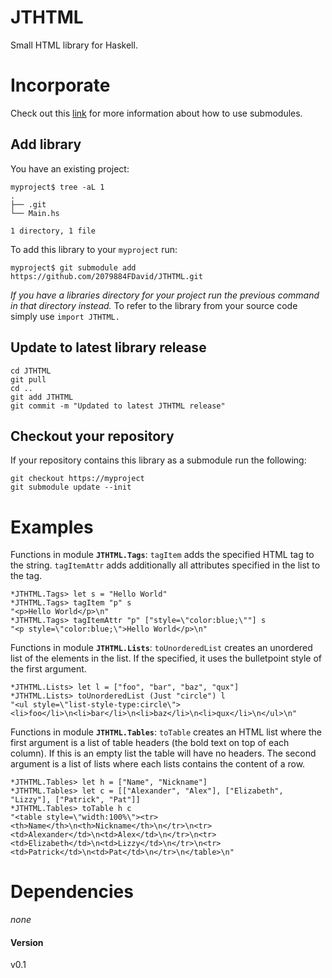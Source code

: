 # JTHTML
Small HTML library for Haskell.

# Incorporate

Check out this [link](https://gist.github.com/gitaarik/8735255) for more information about how to use submodules.

## Add library
You have an existing project:

    myproject$ tree -aL 1
    .
    ├── .git
    └── Main.hs
    
    1 directory, 1 file

To add this library to your `myproject` run:

    myproject$ git submodule add https://github.com/2079884FDavid/JTHTML.git

*If you have a libraries directory for your project run the previous command in that directory instead.*
To refer to the library from your source code simply use `import JTHTML.` 

## Update to latest library release

    cd JTHTML
    git pull
    cd ..
    git add JTHTML
    git commit -m "Updated to latest JTHTML release"

## Checkout your repository
If your repository contains this library as a submodule run the following:

    git checkout https://myproject
    git submodule update --init
    

# Examples

Functions in module **`JTHTML.Tags`**: `tagItem` adds the specified HTML tag to the string. `tagItemAttr` adds additionally all attributes specified in the list to the tag.

    *JTHTML.Tags> let s = "Hello World"
    *JTHTML.Tags> tagItem "p" s
    "<p>Hello World</p>\n"
    *JTHTML.Tags> tagItemAttr "p" ["style=\"color:blue;\""] s
    "<p style=\"color:blue;\">Hello World</p>\n"

Functions in module **`JTHTML.Lists`**: `toUnorderedList` creates an unordered list of the elements in the list. If the specified, it uses the bulletpoint style of the first argument.

    *JTHTML.Lists> let l = ["foo", "bar", "baz", "qux"]
    *JTHTML.Lists> toUnorderedList (Just "circle") l
    "<ul style=\"list-style-type:circle\"><li>foo</li>\n<li>bar</li>\n<li>baz</li>\n<li>qux</li>\n</ul>\n"

Functions in module **`JTHTML.Tables`**: `toTable` creates an HTML list where the first argument is a list of table headers (the bold text on top of each column). If this is an empty list the table will have no headers. The second argument is a list of lists where each lists contains the content of a row.

    *JTHTML.Tables> let h = ["Name", "Nickname"]
    *JTHTML.Tables> let c = [["Alexander", "Alex"], ["Elizabeth", "Lizzy"], ["Patrick", "Pat"]]
    *JTHTML.Tables> toTable h c
    "<table style=\"width:100%\"><tr><th>Name</th>\n<th>Nickname</th>\n</tr>\n<tr><td>Alexander</td>\n<td>Alex</td>\n</tr>\n<tr><td>Elizabeth</td>\n<td>Lizzy</td>\n</tr>\n<tr><td>Patrick</td>\n<td>Pat</td>\n</tr>\n</table>\n"

# Dependencies
*none*

#### Version
v0.1
